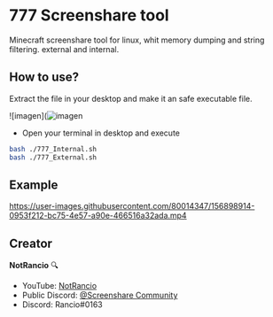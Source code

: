 # 777 Screenshare tool
Minecraft screenshare tool for linux, whit memory dumping and string filtering. external and internal.

## How to use?

Extract the file in your desktop and make it an safe executable file.

![imagen](![imagen](https://user-images.githubusercontent.com/80014347/156898952-c35deaea-67a2-4d0d-a8b9-1a2a26580daa.png)

- Open your terminal in desktop and execute 

```sh
bash ./777_Internal.sh
bash ./777_External.sh
```

## Example

https://user-images.githubusercontent.com/80014347/156898914-0953f212-bc75-4e57-a90e-466516a32ada.mp4

## Creator

**NotRancio** 🔍
- YouTube: [NotRancio](https://youtube.com/c/NotRancio)
- Public Discord: [@Screenshare Community](https://discord.gg/screenshare)
- Discord: Rancio#0163
